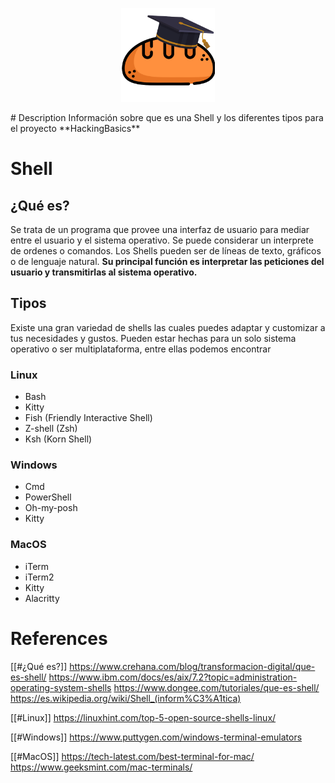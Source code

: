 <p align="center">
<img alt="academy" widith="150" height="150" src="https://github.com/CesarGBkR/HackingBasics/blob/main/Concepts/attachments/Dise%C3%B1o_sin_t%C3%ADtulo-removebg-preview.png?raw=true">
</p>
# Description
Información sobre que es una Shell y los diferentes tipos para el proyecto **HackingBasics**

# Shell
## ¿Qué es?
Se trata de un programa que provee una interfaz de usuario para mediar entre el usuario y el sistema operativo.  Se puede considerar un interprete de ordenes o comandos. Los Shells pueden ser de líneas de texto, gráficos o de lenguaje natural.
**Su principal función es interpretar las peticiones del usuario y transmitirlas al sistema operativo.**

## Tipos
Existe una gran variedad de shells las cuales puedes adaptar y customizar a tus necesidades y gustos. Pueden estar hechas para un solo sistema operativo o ser multiplataforma, entre ellas podemos encontrar
### Linux
- Bash
- Kitty
- Fish (Friendly Interactive Shell)
- Z-shell (Zsh)
- Ksh (Korn Shell)
### Windows
- Cmd
- PowerShell
- Oh-my-posh
- Kitty
### MacOS
- iTerm
- iTerm2
- Kitty
- Alacritty
# References

[[#¿Qué es?]]
https://www.crehana.com/blog/transformacion-digital/que-es-shell/
https://www.ibm.com/docs/es/aix/7.2?topic=administration-operating-system-shells
https://www.dongee.com/tutoriales/que-es-shell/
https://es.wikipedia.org/wiki/Shell_(inform%C3%A1tica)

[[#Linux]]
https://linuxhint.com/top-5-open-source-shells-linux/

[[#Windows]]
https://www.puttygen.com/windows-terminal-emulators

[[#MacOS]]
https://tech-latest.com/best-terminal-for-mac/
https://www.geeksmint.com/mac-terminals/